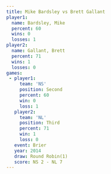 ```yaml
---
title: Mike Bardsley vs Brett Gallant
player1:              
  name: Bardsley, Mike
  percent: 60         
  wins: 0             
  losses: 1           
player2:              
  name: Gallant, Brett
  percent: 71         
  wins: 1             
  losses: 0           
games:
 - player1:          
     team: 'NS'      
     position: Second
     percent: 60     
     win: 0          
     loss: 1         
   player2:         
     team: 'NL'     
     position: Third
     percent: 71    
     win: 1         
     loss: 0        
   event: Brier        
   year: 2014          
   draw: Round Robin(1)
   score: NS 2 - NL 7  
---
```

